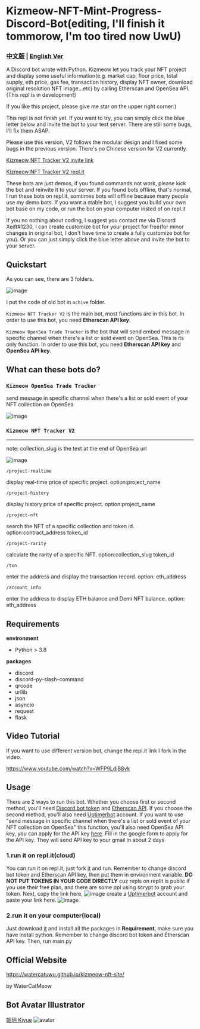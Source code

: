 # Kizmeow-NFT-Mint-Progress-Discord-Bot(editing, I'll finish it tommorow, I'm too tired now UwU)


### [中文版](https://github.com/Xeift/Kizmeow-OpenSea-and-Etherscan-Discord-Bot/blob/main/%E8%AE%80%E6%88%91.md) | [English Ver](https://github.com/Xeift/Kizmeow-OpenSea-and-Etherscan-Discord-Bot/blob/main/README.md)
A Discord bot wrote with Python. Kizmeow let you track your NFT project and display some useful information(e.g. market cap, floor price, total supply, eth price, gas fee, transaction history, display NFT owner, download original resolution NFT image...etc) by calling Etherscan and OpenSea API.(This repl is in development)

If you like this project, please give me star on the upper right corner:)

This repl is not finish yet. If you want to try, you can simply click the blue letter below and invite the bot to your test server.
There are still some bugs, I'll fix them ASAP.

Please use this version, V2 follows the modular design and I fixed some bugs in the previous version. There's no Chinese version for V2 currently.

[Kizmeow NFT Tracker V2 invite link](https://discord.com/api/oauth2/authorize?client_id=923512417907015693&permissions=534723951680&scope=applications.commands%20bot)

[Kizmeow NFT Tracker V2 repl.it](https://replit.com/@xeiftc/Kizmeow-NFT-Tracker-V2)

These bots are just demos, if you found commands not work, please kick the bot and reinvite it to your server.
If you found bots offline, that's normal, I run these bots on repl.it, somtimes bots will offline because many people use my demo bots.
If you want a stable bot, I suggest you build your own bot base on my code, or run the bot on your computer insted of on repl.it

If you no nothing about coding, I suggest you contact me via Discord Xeift#1230, I can create customize bot for your project for free(for minor changes in original bot, I don't have time to create a fully customize bot for you).
Or you can just simply click the blue letter above and invite the bot to your server.

Quickstart
-----------------
As you can see, there are 3 folders.

![image](https://user-images.githubusercontent.com/80938768/149684882-782ed648-f0cc-4721-9a52-6e50c168c185.png)

I put the code of old bot in `achive` folder.

`Kizmeow NFT Tracker V2` is the main bot, most functions are in this bot. In order to use this bot, you need **Etherscan API key**.

`Kizmeow OpenSea Trade Tracker` is the bot that will send embed message in specific channel when there's a list or sold event on OpenSea. This is its only function. In order to use this bot, you need **Etherscan API key** and **OpenSea API key**.

What can these bots do?
-----------------
### `Kizmeow OpenSea Trade Tracker`

send message in specific channel when there's a list or sold event of your NFT collection on OpenSea

![image](https://user-images.githubusercontent.com/80938768/149489498-5e80a294-a9a6-4a3d-8af2-fdcb6d530ba1.png)

### `Kizmeow NFT Tracker V2`

-------------------------------------------------------------------------------------------------------------------------------------------------

note: collection_slug is the text at the end of OpenSea url

![image](https://user-images.githubusercontent.com/80938768/155941533-a9e86c86-54e5-4708-b1fe-0b05ca48033c.png)


`/project-realtime`

display real-time price of specific project. option:project_name

`/project-history`

display history price of specific project. option:project_name

`/project-nft`

search the NFT of a specific collection and token id. option:contract_address token_id

`/project-rarity`

calculate the rarity of a specific NFT. option:collection_slug token_id

`/txn`

enter the address and display the transaction record. option: eth_address

`/account_info`

enter the address to display ETH balance and Demi NFT balance. option: eth_address

Requirements
-----------------
**environment**

+ Python > 3.8

**packages**

+ discord
+ discord-py-slash-command
+ qrcode
+ urllib
+ json
+ asyncio
+ request
+ flask

Video Tutorial
-----------------
If you want to use different version bot, change the repl.it link I fork in the video.

https://www.youtube.com/watch?v=WFP9LdiB8yk

Usage
-----------------
There are 2 ways to run this bot.
Whether you choose first or second method, you'll need [Discord bot token](https://discord.com/developers/applications) and [Etherscan API](https://etherscan.io/myapikey). If you choose the second method, you'll also need [Uptimerbot](https://uptimerobot.com/) account. If you want to use "send message in specific channel when there's a list or sold event of your NFT collection on OpenSea" this function, you'll also need OpenSea API key, you can apply for the API key [here](https://docs.opensea.io/reference/request-an-api-key). Fill in the google form to apply for the API key. They will send API key to your gmail in about 2 days

### 1.run it on repl.it(cloud)
You can run it on repl.it, just fork [it](https://replit.com/@xeiftc/Kizmeow-NFT-Tracker-V2) and run. Remember to change discord bot token and Etherscan API key, then put them in environment variable. **DO NOT PUT TOKENS IN YOUR CODE DIRECTLY** cuz repls on replit is public if you use their free plan, and there are some ppl using scrypt to grab your token.
Next, copy the link here, ![image](https://user-images.githubusercontent.com/80938768/146533872-021b05b3-f18c-44db-a943-527903dc6616.png) create a [Uptimerbot](https://uptimerobot.com/) account and paste your link here. ![image](https://user-images.githubusercontent.com/80938768/146534310-74201ab2-700e-4271-94a2-f2ecf8d12acb.png)

### 2.run it on your computer(local)
Just download [it](https://github.com/Xeift/Kizmeow-OpenSea-and-Etherscan-Discord-Bot/archive/refs/heads/main.zip) and install all the packages in **Requirement**, make sure you have install python. Remember to change discord bot token and Etherscan API key. Then, run main.py

Official Website
-----------------
https://watercatuwu.github.io/kizmeow-nft-site/ 

by WaterCatMeow

Bot Avatar Illustrator
-----------------
[姬玥 Kiyue](https://www.facebook.com/profile.php?id=100026170072950)
![avatar](https://user-images.githubusercontent.com/80938768/146544100-315cdd44-7461-441b-a3dd-d3ee653b145a.png)
